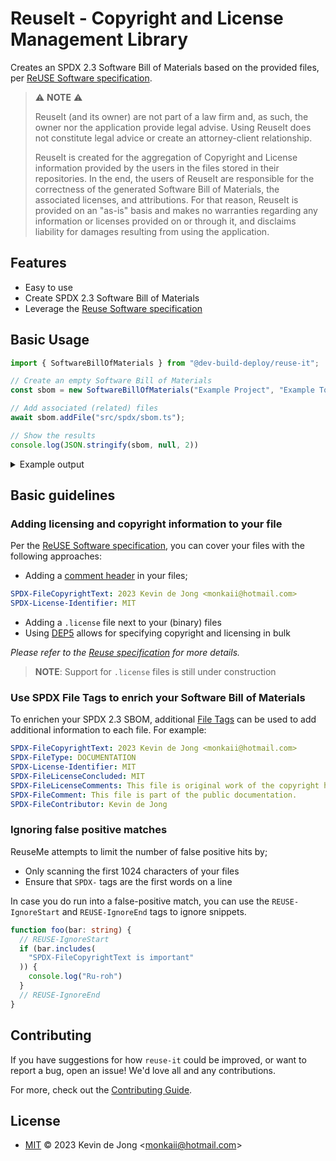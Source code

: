 <!--
SPDX-FileCopyrightText: 2023 Kevin de Jong <monkaii@hotmail.com>
SPDX-License-Identifier: MIT
-->

# ReuseIt - Copyright and License Management Library

Creates an SPDX 2.3 Software Bill of Materials based on the provided files, per [ReUSE Software specification].

> ⚠️ **NOTE** ⚠️
> 
> ReuseIt (and its owner) are not part of a law firm and, as such, the owner nor the application provide legal advise.
> Using ReuseIt does not constitute legal advice or create an attorney-client relationship.
> 
> ReuseIt is created for the aggregation of Copyright and License information provided by the users in the files stored in their repositories.
> In the end, the users of ReuseIt are responsible for the correctness of the generated Software Bill of Materials, the associated licenses, and attributions.
> For that reason, ReuseIt is provided on an "as-is" basis and makes no warranties regarding any information or licenses provided on or through it, and disclaims liability for damages resulting from using the application.

## Features

* Easy to use
* Create SPDX 2.3 Software Bill of Materials
* Leverage the [Reuse Software specification]

<!-- Hee hee, hid a comment block in here -->

## Basic Usage

```typescript
import { SoftwareBillOfMaterials } from "@dev-build-deploy/reuse-it";

// Create an empty Software Bill of Materials
const sbom = new SoftwareBillOfMaterials("Example Project", "Example Tool v0");

// Add associated (related) files
await sbom.addFile("src/spdx/sbom.ts");

// Show the results
console.log(JSON.stringify(sbom, null, 2))
```

<details><summary>Example output</summary>

This will result in an SPDX 2.3 SBoM;

```JSON
{
  "SPDXID": "SPDXRef-DOCUMENT",
  "spdxVersion": "SPDX-2.3",
  "documentNamespace": "http://spdx.org/spdxdocs/spdx-v2.3-45eae250-b782-46dd-9723-62ec3bed2a7c",
  "dataLicense": "CC0-1.0",
  "relationships": [
    {
      "spdxElementId": "SPDXRef-DOCUMENT",
      "relationshipType": "DESCRIBES",
      "relatedSpdxElement": "SPDXRef-26277ea6651754576f3b48212813e2c9c26e7464"
    }
  ],
  "files": [
    {
      "checksums": [
        {
          "algorithm": "SHA1",
          "checksumValue": "32ac7ea6fbf35e1a03662715a1a345ccc569d05d"
        }
      ],
      "fileContributors": [],
      "fileTypes": [],
      "licenseConcluded": "NOASSERTION",
      "licenseInfoInFiles": [
        "MIT"
      ],
      "attributionTexts": [],
      "fileName": "./src/spdx/sbom.ts",
      "SPDXID": "SPDXRef-26277ea6651754576f3b48212813e2c9c26e7464",
      "copyrightText": "2023 Kevin de Jong <monkaii@hotmail.com>"
    }
  ],
  "name": "Example Project",
  "creationInfo": {
    "comment": "Generated by Example Tool v0",
    "created": "2023-01-01T00:00:00.000Z",
    "creators": [
      "Tool: Example Tool v0"
    ]
  }
}
```

</details>

## Basic guidelines

### Adding licensing and copyright information to your file
Per the [ReUSE Software specification], you can cover your files with the following approaches:

- Adding a [comment header](#https://reuse.software/spec/#comment-headers) in your files;
<!-- REUSE-IgnoreStart -->
```yaml
SPDX-FileCopyrightText: 2023 Kevin de Jong <monkaii@hotmail.com>
SPDX-License-Identifier: MIT
```
<!-- REUSE-IgnoreEnd -->

- Adding a `.license` file next to your (binary) files
- Using [DEP5](https://reuse.software/spec/#dep5) allows for specifying copyright and licensing in bulk

_Please refer to the [Reuse specification] for more details._

> **NOTE**: Support for `.license` files is still under construction

### Use SPDX File Tags to enrich your Software Bill of Materials
To enrichen your SPDX 2.3 SBOM, additional [File Tags](https://spdx.github.io/spdx-spec/v2.3/file-tags/) can be used to add additional information to each file. For example:

<!-- REUSE-IgnoreStart -->
```yaml
SPDX-FileCopyrightText: 2023 Kevin de Jong <monkaii@hotmail.com>
SPDX-FileType: DOCUMENTATION
SPDX-License-Identifier: MIT
SPDX-FileLicenseConcluded: MIT
SPDX-FileLicenseComments: This file is original work of the copyright holder, and therefor the license specified in the file is correct.
SPDX-FileComment: This file is part of the public documentation.
SPDX-FileContributor: Kevin de Jong
```
<!-- REUSE-IgnoreEnd -->

### Ignoring false positive matches

ReuseMe attempts to limit the number of false positive hits by;
- Only scanning the first 1024 characters of your files
- Ensure that `SPDX-` tags are the first words on a line

In case you do run into a false-positive match, you can use the `REUSE-IgnoreStart` and `REUSE-IgnoreEnd` tags to ignore snippets.

```typescript
function foo(bar: string) {
  // REUSE-IgnoreStart
  if (bar.includes(
    "SPDX-FileCopyrightText is important"
  )) {
    console.log("Ru-roh")
  }
  // REUSE-IgnoreEnd
}
```

## Contributing

If you have suggestions for how `reuse-it` could be improved, or want to report a bug, open an issue! We'd love all and any contributions.

For more, check out the [Contributing Guide](CONTRIBUTING.md).

## License

- [MIT](./LICENSES/MIT.txt) © 2023 Kevin de Jong \<monkaii@hotmail.com\>

[ReUSE Software specification]: https://reuse.software/spec/
[Reuse specification]: https://reuse.software/spec/